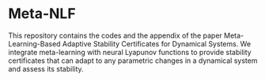 # Meta-NLF
This repository contains the codes and the appendix of the paper Meta-Learning-Based Adaptive Stability Certificates for Dynamical Systems. We integrate meta-learning with neural Lyapunov functions to provide stability certificates that can adapt to any parametric changes in a dynamical system and  assess its stability.
